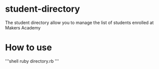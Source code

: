 # student-directory

The student directory allow you to manage the list of students enrolled at Makers Academy

# How to use

'''shell
ruby directory.rb
'''
